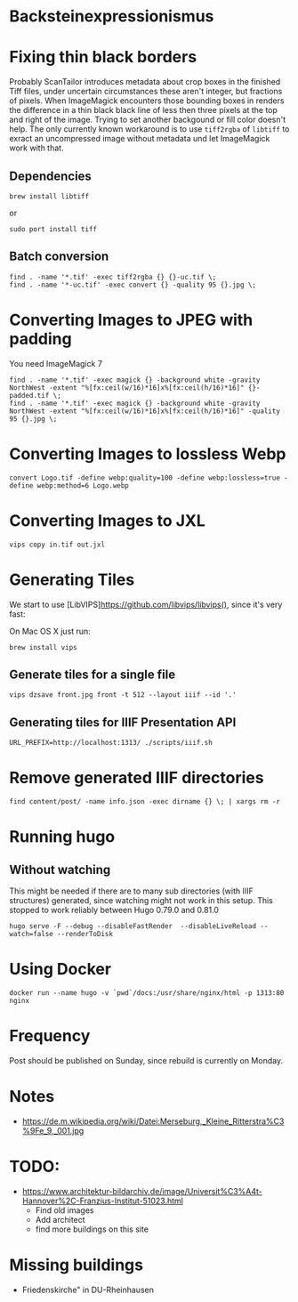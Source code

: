 Backsteinexpressionismus
========================

# Fixing thin black borders

Probably ScanTailor introduces metadata about crop boxes in the finished Tiff files, under uncertain circumstances these aren't integer, but fractions of pixels. When ImageMagick encounters those bounding boxes in renders the difference in a thin black black line of less then three pixels at the top and right of the image. Trying to set another backgound or fill color doesn't help.
The only currently known workaround is to use `tiff2rgba` of `libtiff` to exract an uncompressed image without metadata und let ImageMagick work with that.

## Dependencies

```
brew install libtiff
```

or

```
sudo port install tiff
```

## Batch conversion

```
find . -name '*.tif' -exec tiff2rgba {} {}-uc.tif \;
find . -name '*-uc.tif' -exec convert {} -quality 95 {}.jpg \;
```

# Converting Images to JPEG with padding

You need ImageMagick 7

```
find . -name '*.tif' -exec magick {} -background white -gravity NorthWest -extent "%[fx:ceil(w/16)*16]x%[fx:ceil(h/16)*16]" {}-padded.tif \;
find . -name '*.tif' -exec magick {} -background white -gravity NorthWest -extent "%[fx:ceil(w/16)*16]x%[fx:ceil(h/16)*16]" -quality 95 {}.jpg \;
```

# Converting Images to lossless Webp

```
convert Logo.tif -define webp:quality=100 -define webp:lossless=true -define webp:method=6 Logo.webp
```

# Converting Images to JXL

```
vips copy in.tif out.jxl
```

# Generating Tiles

We start to use [LibVIPS]https://github.com/libvips/libvips(), since it's very fast:

On Mac OS X just run:

```
brew install vips
```

## Generate tiles for a single file

```
vips dzsave front.jpg front -t 512 --layout iiif --id '.'
```

## Generating tiles for IIIF Presentation API

```
URL_PREFIX=http://localhost:1313/ ./scripts/iiif.sh
```

# Remove generated IIIF directories

```
find content/post/ -name info.json -exec dirname {} \; | xargs rm -r
```

# Running hugo

## Without watching

This might be needed if there are to many sub directories (with IIIF structures) generated, since watching might not work in this setup.
This stopped to work reliably between Hugo 0.79.0 and 0.81.0

```
hugo serve -F --debug --disableFastRender  --disableLiveReload --watch=false --renderToDisk
```

# Using Docker

```
docker run --name hugo -v `pwd`/docs:/usr/share/nginx/html -p 1313:80 nginx
```

# Frequency

Post should be published on Sunday, since rebuild is currently on Monday.

# Notes
* https://de.m.wikipedia.org/wiki/Datei:Merseburg,_Kleine_Ritterstra%C3%9Fe_9,_001.jpg

# TODO:
* https://www.architektur-bildarchiv.de/image/Universit%C3%A4t-Hannover%2C-Franzius-Institut-51023.html
  * Find old images
  * Add architect
  * find more buildings on this site


# Missing buildings
* Friedenskirche" in DU-Rheinhausen
